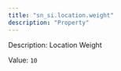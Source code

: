 ```yaml
---
title: "sn_si.location.weight"
description: "Property"
---
```


Description: Location Weight

Value: `10`